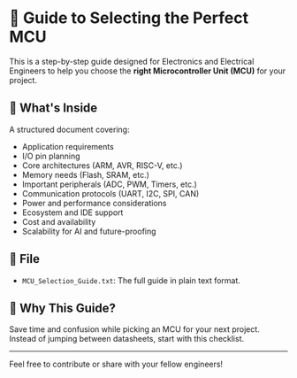 # 🧠 Guide to Selecting the Perfect MCU

This is a step-by-step guide designed for Electronics and Electrical Engineers to help you choose the **right Microcontroller Unit (MCU)** for your project.

## 📄 What's Inside

A structured document covering:

- Application requirements
- I/O pin planning
- Core architectures (ARM, AVR, RISC-V, etc.)
- Memory needs (Flash, SRAM, etc.)
- Important peripherals (ADC, PWM, Timers, etc.)
- Communication protocols (UART, I2C, SPI, CAN)
- Power and performance considerations
- Ecosystem and IDE support
- Cost and availability
- Scalability for AI and future-proofing

## 📂 File

- `MCU_Selection_Guide.txt`: The full guide in plain text format.

## 📌 Why This Guide?

Save time and confusion while picking an MCU for your next project.  
Instead of jumping between datasheets, start with this checklist.

---

Feel free to contribute or share with your fellow engineers!
